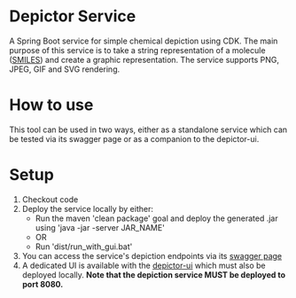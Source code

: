 # Depictor Service
A Spring Boot service for simple chemical depiction using CDK. The main purpose of this service is to take a string representation of a molecule ([SMILES](https://wikipedia.org/wiki/Simplified_molecular-input_line-entry_system)) and create a graphic representation. The service supports PNG, JPEG, GIF and SVG rendering.

# How to use
This tool can be used in two ways, either as a standalone service which can be tested via its swagger page or as a companion to the depictor-ui.

# Setup
1. Checkout code
2. Deploy the service locally by either:
   * Run the maven 'clean package' goal and deploy the generated .jar using 'java -jar -server JAR_NAME'
   * OR
   * Run 'dist/run_with_gui.bat'
3. You can access the service's depiction endpoints via its [swagger page](http://localhost:8080/swagger-ui.html)
4. A dedicated UI is available with the [depictor-ui](https://github.com/Rosswest/depictor-ui) which must also be deployed locally. **Note that the depiction service MUST be deployed to port 8080.**
